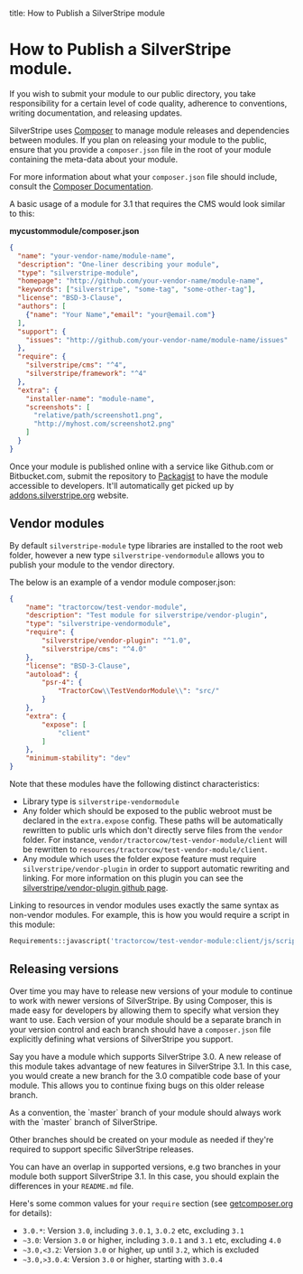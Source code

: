 title: How to Publish a SilverStripe module

# How to Publish a SilverStripe module.

If you wish to submit your module to our public directory, you take responsibility for a certain level of code quality, 
adherence to conventions, writing documentation, and releasing updates. 

SilverStripe uses [Composer](../../../getting_started/composer/) to manage module releases and dependencies between 
modules. If you plan on releasing your module to the public, ensure that you provide a `composer.json` file in the root 
of your module containing the meta-data about your module.

For more information about what your `composer.json` file should include, consult the 
[Composer Documentation](http://getcomposer.org/doc/01-basic-usage.md).

A basic usage of a module for 3.1 that requires the CMS would look similar to
this:

**mycustommodule/composer.json**

```json
{
  "name": "your-vendor-name/module-name",
  "description": "One-liner describing your module",
  "type": "silverstripe-module",
  "homepage": "http://github.com/your-vendor-name/module-name",
  "keywords": ["silverstripe", "some-tag", "some-other-tag"],
  "license": "BSD-3-Clause",
  "authors": [
    {"name": "Your Name","email": "your@email.com"}
  ],
  "support": {
    "issues": "http://github.com/your-vendor-name/module-name/issues"
  },
  "require": {
    "silverstripe/cms": "^4",
    "silverstripe/framework": "^4"
  },
  "extra": {
    "installer-name": "module-name",
    "screenshots": [
      "relative/path/screenshot1.png",
      "http://myhost.com/screenshot2.png"
    ]
  }
}
```

Once your module is published online with a service like Github.com or Bitbucket.com, submit the repository to 
[Packagist](https://packagist.org/) to have the module accessible to developers. It'll automatically get picked
up by [addons.silverstripe.org](http://addons.silverstripe.org/) website.

## Vendor modules

By default `silverstripe-module` type libraries are installed to the root web folder, however a new type
`silverstripe-vendormodule` allows you to publish your module to the vendor directory.

The below is an example of a vendor module composer.json:

```json
{
    "name": "tractorcow/test-vendor-module",
    "description": "Test module for silverstripe/vendor-plugin",
    "type": "silverstripe-vendormodule",
    "require": {
        "silverstripe/vendor-plugin": "^1.0",
        "silverstripe/cms": "^4.0"
    },
    "license": "BSD-3-Clause",
    "autoload": {
        "psr-4": {
            "TractorCow\\TestVendorModule\\": "src/"
        }
    },
    "extra": {
        "expose": [
            "client"
        ]
    },
    "minimum-stability": "dev"
}
```

Note that these modules have the following distinct characteristics:

 - Library type is `silverstripe-vendormodule`
 - Any folder which should be exposed to the public webroot must be declared in the `extra.expose` config.
   These paths will be automatically rewritten to public urls which don't directly serve files from the `vendor`
   folder. For instance, `vendor/tractorcow/test-vendor-module/client` will be rewritten to
   `resources/tractorcow/test-vendor-module/client`.
 - Any module which uses the folder expose feature must require `silverstripe/vendor-plugin` in order to
   support automatic rewriting and linking. For more information on this plugin you can see the
   [silverstripe/vendor-plugin github page](https://github.com/silverstripe/vendor-plugin).

Linking to resources in vendor modules uses exactly the same syntax as non-vendor modules. For example,
this is how you would require a script in this module:

```php
Requirements::javascript('tractorcow/test-vendor-module:client/js/script.js');
```

## Releasing versions

Over time you may have to release new versions of your module to continue to work with newer versions of SilverStripe. 
By using Composer, this is made easy for developers by allowing them to specify what version they want to use. Each
version of your module should be a separate branch in your version control and each branch should have a `composer.json` 
file explicitly defining what versions of SilverStripe you support.

Say you have a module which supports SilverStripe 3.0. A new release of this module takes advantage of new features
in SilverStripe 3.1. In this case, you would create a new branch for the 3.0 compatible code base of your module. This 
allows you to continue fixing bugs on this older release branch.

<div class="info" markdown="1">
As a convention, the `master` branch of your module should always work with the `master` branch of SilverStripe.
</div>

Other branches should be created on your module as needed if they're required to support specific SilverStripe releases.

You can have an overlap in supported versions, e.g two branches in your module both support SilverStripe 3.1. In this 
case, you should explain the differences in your `README.md` file.

Here's some common values for your `require` section
(see [getcomposer.org](http://getcomposer.org/doc/01-basic-usage.md#package-versions) for details):

 * `3.0.*`: Version `3.0`, including `3.0.1`, `3.0.2` etc, excluding `3.1`
 * `~3.0`: Version `3.0` or higher, including `3.0.1` and `3.1` etc, excluding `4.0`
 * `~3.0,<3.2`: Version `3.0` or higher, up until `3.2`, which is excluded
 * `~3.0,>3.0.4`: Version `3.0` or higher, starting with `3.0.4`
